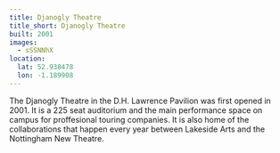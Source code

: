 ```yaml
---
title: Djanogly Theatre 
title_short: Djanogly Theatre
built: 2001
images:
  - sSSNNhX
location:
  lat: 52.938478
  lon: -1.189908
---
```


The Djanogly Theatre in the D.H. Lawrence Pavilion was first opened in 2001. It is a 225 seat auditorium and the main performance space on campus for proffesional touring companies. It is also home of the collaborations that happen every year between Lakeside Arts and the Nottingham New Theatre.
